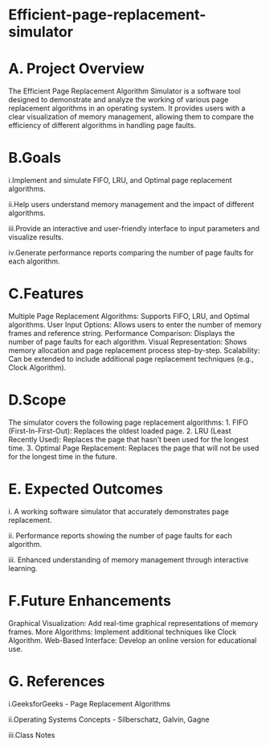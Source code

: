 # Efficient-page-replacement-simulator
# A. Project Overview

The Efficient Page Replacement Algorithm Simulator is a software tool designed to demonstrate and analyze the working of various page replacement algorithms in an operating system. It provides users with a clear visualization of memory management, allowing them to compare the efficiency of different algorithms in handling page faults.

# B.Goals

 i.Implement and simulate FIFO, LRU, and Optimal page replacement algorithms.

 ii.Help users understand memory management and the impact of different algorithms.

 iii.Provide an interactive and user-friendly interface to input parameters and visualize results.

 iv.Generate performance reports comparing the number of page faults for each algorithm.

# C.Features

Multiple Page Replacement Algorithms: Supports FIFO, LRU, and Optimal algorithms. User Input Options: Allows users to enter the number of memory frames and reference string. Performance Comparison: Displays the number of page faults for each algorithm. Visual Representation: Shows memory allocation and page replacement process step-by-step. Scalability: Can be extended to include additional page replacement techniques (e.g., Clock Algorithm).

# D.Scope

The simulator covers the following page replacement algorithms:
1️. FIFO (First-In-First-Out): Replaces the oldest loaded page.
2️. LRU (Least Recently Used): Replaces the page that hasn’t been used for the longest time.
3️. Optimal Page Replacement: Replaces the page that will not be used for the longest time in the future.

# E. Expected Outcomes

i. A working software simulator that accurately demonstrates page replacement.

ii. Performance reports showing the number of page faults for each algorithm.

iii. Enhanced understanding of memory management through interactive learning.

# F.Future Enhancements

 Graphical Visualization: Add real-time graphical representations of memory frames. More Algorithms: Implement additional techniques like Clock Algorithm. Web-Based Interface: Develop an online version for educational use.

# G. References

i.GeeksforGeeks - Page Replacement Algorithms

ii.Operating Systems Concepts - Silberschatz, Galvin, Gagne

iii.Class Notes


